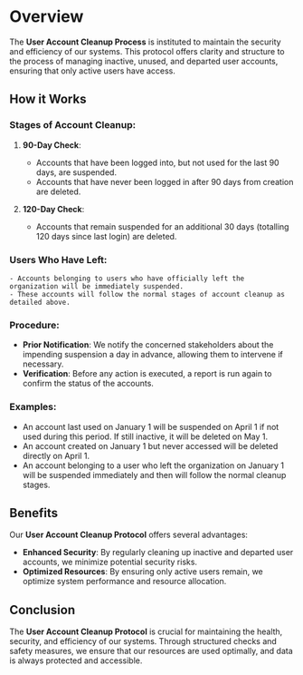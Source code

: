 # Overview

The **User Account Cleanup Process** is instituted to maintain the security and efficiency of our systems. This protocol offers clarity and structure to the process of managing inactive, unused, and departed user accounts, ensuring that only active users have access.

## How it Works

### Stages of Account Cleanup:

1. **90-Day Check**: 
    - Accounts that have been logged into, but not used for the last 90 days, are suspended.
    - Accounts that have never been logged in after 90 days from creation are deleted.

2. **120-Day Check**:
    - Accounts that remain suspended for an additional 30 days (totalling 120 days since last login) are deleted.
    
### Users Who Have Left:
    - Accounts belonging to users who have officially left the organization will be immediately suspended.
    - These accounts will follow the normal stages of account cleanup as detailed above.

### Procedure:

- **Prior Notification**: We notify the concerned stakeholders about the impending suspension a day in advance, allowing them to intervene if necessary.
- **Verification**: Before any action is executed, a report is run again to confirm the status of the accounts.

### Examples:

- An account last used on January 1 will be suspended on April 1 if not used during this period. If still inactive, it will be deleted on May 1.
- An account created on January 1 but never accessed will be deleted directly on April 1.
- An account belonging to a user who left the organization on January 1 will be suspended immediately and then will follow the normal cleanup stages.

## Benefits

Our **User Account Cleanup Protocol** offers several advantages:

- **Enhanced Security**: By regularly cleaning up inactive and departed user accounts, we minimize potential security risks.
- **Optimized Resources**: By ensuring only active users remain, we optimize system performance and resource allocation.

## Conclusion

The **User Account Cleanup Protocol** is crucial for maintaining the health, security, and efficiency of our systems. Through structured checks and safety measures, we ensure that our resources are used optimally, and data is always protected and accessible.
